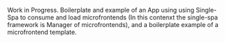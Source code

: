Work in Progress.
Boilerplate and example of an App using using Single-Spa to consume and load microfrontends (In this contenxt the single-spa framework is Manager of microfrontends), and a boilerplate example of a microfrontend template.
